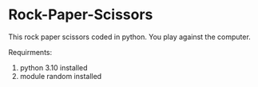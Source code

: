 # Rock-Paper-Scissors

This rock paper scissors coded in python. You play against the computer.

Requirments:
  1) python 3.10 installed
  2) module random installed
